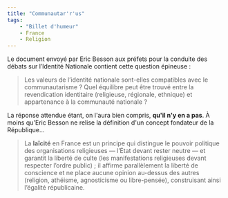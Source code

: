 ```yaml
---
title: "Communautar'r'us"
tags:
    - "Billet d'humeur"
    - France
    - Religion
---
```


Le document envoyé par Eric Besson aux préfets pour la conduite des débats sur
l’Identité Nationale contient cette question épineuse :

> Les valeurs de l’identité nationale sont-elles compatibles avec le
> communautarisme ? Quel équilibre peut être trouvé entre la revendication
> identitaire (religieuse, régionale, ethnique) et appartenance à la communauté
> nationale ?

La réponse attendue étant, on l'aura bien compris, **qu'il n'y en a pas**. À
moins qu'Eric Besson ne relise la définition d'un concept fondateur de la
République…

> La **laïcité** en France est un principe qui distingue le pouvoir politique
> des organisations religieuses — l’État devant rester neutre — et garantit la
> liberté de culte (les manifestations religieuses devant respecter l’ordre
> public) ; il affirme parallèlement la liberté de conscience et ne place aucune
> opinion au-dessus des autres (religion, athéisme, agnosticisme ou
> libre-pensée), construisant ainsi l’égalité républicaine.
